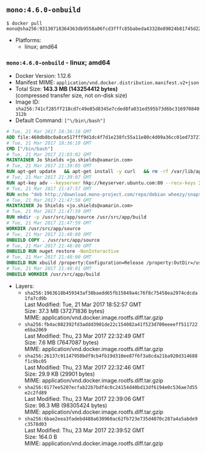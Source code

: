 ## `mono:4.6.0-onbuild`

```console
$ docker pull mono@sha256:93130718364363db9558a06fcd3fffc85babeda43328e89024b81745d22d89b9
```

-	Platforms:
	-	linux; amd64

### `mono:4.6.0-onbuild` - linux; amd64

-	Docker Version: 1.12.6
-	Manifest MIME: `application/vnd.docker.distribution.manifest.v2+json`
-	Total Size: **143.3 MB (143254412 bytes)**  
	(compressed transfer size, not on-disk size)
-	Image ID: `sha256:741cf285ff218cd7c49e85d8345e7cded8fa031ed595b73d6bc316970840312b`
-	Default Command: `["\/bin\/bash"]`

```dockerfile
# Tue, 21 Mar 2017 18:36:18 GMT
ADD file:460db8bc0a8ce517fff9d1dc4f7d1e238fc55a11e80c4d09a36cc01ed7372733 in / 
# Tue, 21 Mar 2017 18:36:19 GMT
CMD ["/bin/bash"]
# Tue, 21 Mar 2017 21:03:02 GMT
MAINTAINER Jo Shields <jo.shields@xamarin.com>
# Tue, 21 Mar 2017 21:39:05 GMT
RUN apt-get update   && apt-get install -y curl   && rm -rf /var/lib/apt/lists/*
# Tue, 21 Mar 2017 21:39:07 GMT
RUN apt-key adv --keyserver hkp://keyserver.ubuntu.com:80 --recv-keys 3FA7E0328081BFF6A14DA29AA6A19B38D3D831EF
# Tue, 21 Mar 2017 21:47:57 GMT
RUN echo "deb http://download.mono-project.com/repo/debian wheezy/snapshots/4.6.0.245 main" > /etc/apt/sources.list.d/mono-xamarin.list   && apt-get update   && apt-get install -y binutils mono-devel ca-certificates-mono fsharp mono-vbnc nuget referenceassemblies-pcl   && rm -rf /var/lib/apt/lists/* /tmp/*
# Tue, 21 Mar 2017 21:47:58 GMT
MAINTAINER Jo Shields <jo.shields@xamarin.com>
# Tue, 21 Mar 2017 21:47:59 GMT
RUN mkdir -p /usr/src/app/source /usr/src/app/build
# Tue, 21 Mar 2017 21:47:59 GMT
WORKDIR /usr/src/app/source
# Tue, 21 Mar 2017 21:48:00 GMT
ONBUILD COPY . /usr/src/app/source
# Tue, 21 Mar 2017 21:48:00 GMT
ONBUILD RUN nuget restore -NonInteractive
# Tue, 21 Mar 2017 21:48:00 GMT
ONBUILD RUN xbuild /property:Configuration=Release /property:OutDir=/usr/src/app/build/
# Tue, 21 Mar 2017 21:48:01 GMT
ONBUILD WORKDIR /usr/src/app/build
```

-	Layers:
	-	`sha256:1963618b459343af38baedd65fb15049a4c76f8c75458ea2974cdcda1fa7cd9b`  
		Last Modified: Tue, 21 Mar 2017 18:52:57 GMT  
		Size: 37.3 MB (37271836 bytes)  
		MIME: application/vnd.docker.image.rootfs.diff.tar.gzip
	-	`sha256:fb4ac082392fd3addd3901de22c154082a41f523d700eeeeff511722e6ba2069`  
		Last Modified: Thu, 23 Mar 2017 22:32:49 GMT  
		Size: 7.6 MB (7647087 bytes)  
		MIME: application/vnd.docker.image.rootfs.diff.tar.gzip
	-	`sha256:26137c91147950bdf9cb4fb19d310ee87f6f3a8cda21ba920d314688f1c9bc05`  
		Last Modified: Thu, 23 Mar 2017 22:32:46 GMT  
		Size: 29.9 KB (29901 bytes)  
		MIME: application/vnd.docker.image.rootfs.diff.tar.gzip
	-	`sha256:0177ee5207ecfab22b7bdf4c0c24154d40bd13df6194e0c536ae7d55e2c2fd89`  
		Last Modified: Thu, 23 Mar 2017 22:39:06 GMT  
		Size: 98.3 MB (98305424 bytes)  
		MIME: application/vnd.docker.image.rootfs.diff.tar.gzip
	-	`sha256:6bae2eea3fadebd488a630960ac62fb723e735d4070c287a4a5abde9c3578d03`  
		Last Modified: Thu, 23 Mar 2017 22:39:52 GMT  
		Size: 164.0 B  
		MIME: application/vnd.docker.image.rootfs.diff.tar.gzip
